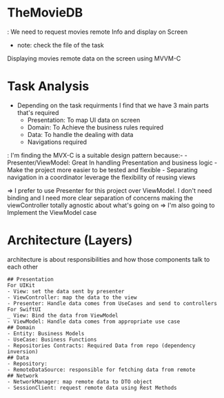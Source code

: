 # TheMovieDB
<Task Summary>: We need to request movies remote Info and display on Screen
- note: check the file of the task 

Displaying movies remote data on the screen using MVVM-C
# Task Analysis
- Depending on the task requirments I find that we have 3 main parts that's required 
    - Presentation: To map UI data on screen
    - Domain: To Achieve the business rules required 
    - Data: To handle the dealing with data
    - Navigations required    
    
<Applied architecture design pattern>: I'm finding the MVX-C is a suitable design pattern because:-
    - Presenter/ViewModel: Great In handling Presentation and business logic
    - Make the project more easier to be tested and flexible 
    - Separating navigation in a coordinator leverage the flexibility of reusing views 
    
=> I prefer to use Presenter for this project over ViewModel. I don't need binding and I need more clear separation of concerns making the viewController totally agnostic about what's going on
=> I'm also going to Implement the ViewModel case  
    

# Architecture (Layers) 
 architecture is about responsibilities and how those components talk to each other 

    ## Presentation
    For UIKit 
    - View: set the data sent by presenter    
    - ViewController: map the data to the view 
    - Presenter: Handle data comes from UseCases and send to controllers
    For SwiftUI
    _ View: Bind the data from ViewModel  
    - ViewModel: Handle data comes from appropriate use case 
    ## Domain
    - Entity: Business Models
    - UseCase: Business Functions
    - Repositories Contracts: Required Data from repo (dependency inversion) 
    ## Data
    - Repository:  
    - RemoteDataSource: responsible for fetching data from remote  
    ## Network
    - NetworkManager: map remote data to DTO object 
    - SessionClient: request remote data using Rest Methods 
     

 
